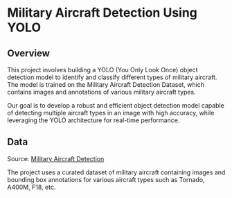 # Military Aircraft Detection Using YOLO

## Overview 

This project involves building a YOLO (You Only Look Once) object detection model to identify and classify different types of military aircraft. The model is trained on the Military Aircraft Detection Dataset, which contains images and annotations of various military aircraft types.

Our goal is to develop a robust and efficient object detection model capable of detecting multiple aircraft types in an image with high accuracy, while leveraging the YOLO architecture for real-time performance.


## Data

Source: [Military Aircraft Detection](https://www.kaggle.com/datasets/a2015003713/militaryaircraftdetectiondataset)

The project uses a curated dataset of military aircraft containing images and bounding box annotations for various aircraft types such as Tornado, A400M, F18, etc.
